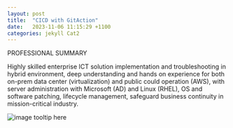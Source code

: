 ```yaml
---
layout: post
title:  "CICD with GitAction"
date:   2023-11-06 11:15:29 +1100
categories: jekyll Cat2
---
```


PROFESSIONAL SUMMARY 

Highly skilled enterprise ICT solution implementation and troubleshooting in hybrid environment, deep understanding and hands on experience for both on-prem data center (virtualization) and public could operation (AWS), with server administration with Microsoft (AD) and Linux (RHEL), OS and software patching, lifecycle management, safeguard business continuity in mission-critical industry.


![image tooltip here](/assets/cicd.png)
